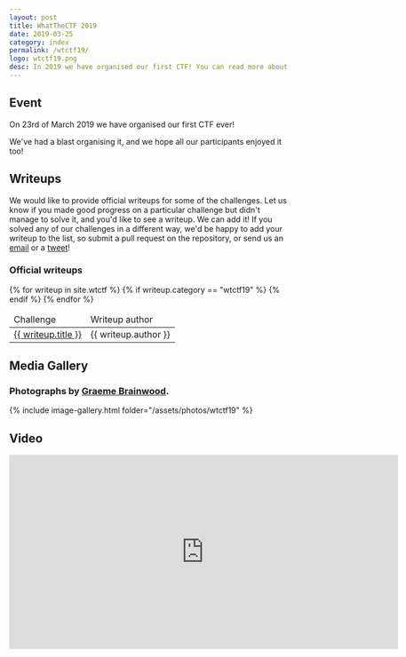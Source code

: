 ```yaml
---
layout: post
title: WhatTheCTF 2019
date: 2019-03-25
category: index
permalink: /wtctf19/
logo: wtctf19.png
desc: In 2019 we have organised our first CTF! You can read more about it and see our amazing photos below
---
```


## Event

On 23rd of March 2019 we have organised our first CTF ever! 

We've had a blast organising it, and we hope all our participants enjoyed it too!

## Writeups

We would like to provide official writeups for some of the challenges. Let us know if you made good progress on a particular challenge but didn't manage to solve it, and you'd like to see a writeup. We can add it! If you solved any of our challenges in a different way, we'd be happy to add your writeup to the list, so submit a pull request on the repository, or send us an <a href='mailto&#58;&#99;h&#97;%6Fs%40&#37;61&#102;%&#54;Eo&#37;6&#68;&#46;net'>email</a> or a [tweet](https://twitter.com/uob_afnom)! 

### Official writeups
<table class="table-fixed table-striped">
  <thead>
    <td> Challenge </td>
    <td> Writeup author </td>
  </thead>
{% for writeup in site.wtctf %}
{% if writeup.category == "wtctf19" %}
  <tr>
    <td><a href="{{ writeup.url | prepend: site.url }}" target="_new">{{ writeup.title }}</a></td>
    <td>{{ writeup.author }}</td>
  </tr>
{% endif %}
{% endfor %}
</table>


## Media Gallery

### Photographs by [Graeme Brainwood](https://www.graemebraidwood.com/).

{% include image-gallery.html folder="/assets/photos/wtctf19" %}


## Video

<iframe width="700" height="350" src="https://www.youtube-nocookie.com/embed/XzVBSkna5pc" frameborder="0" allow="accelerometer; encrypted-media; gyroscope; picture-in-picture" allowfullscreen></iframe>
